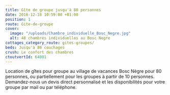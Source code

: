 ```yaml
---
title: Gîte de groupe jusqu'à 80 personnes
date: 2016-12-18 10:59:00 +01:00
position: 1
route: Gite-de-groupe
cover:
  image: "/uploads/Chambre_individuelle_Bosc_Negre.jpg"
  alt: 48 chambres individuelles au Bosc Negre
cottages_category_route: gites-groupes/
beds: Jusqu'à 80 couchages
crush: Le confort des chambres
ctoutvertId: 64801
---
```


Location de gîtes pour groupe au village de vacances Bosc Nègre pour 80 personnes, ou partiellement pour les groupes à partir de 10 personnes. Demandez-nous un devis direct personnalisé et les disponibilités pour votre groupe par mail ou par téléphone.
